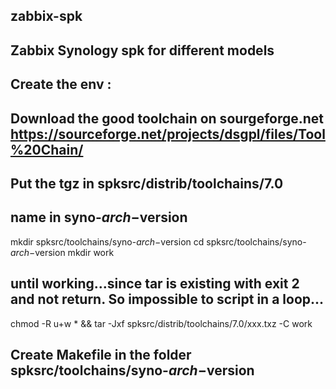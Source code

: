 ## zabbix-spk
## Zabbix Synology spk for different models
## Create the env :
## Download the good toolchain on sourgeforge.net https://sourceforge.net/projects/dsgpl/files/Tool%20Chain/
## Put the tgz in spksrc/distrib/toolchains/7.0
## name in syno-$arch-$version

mkdir spksrc/toolchains/syno-$arch-$version
cd spksrc/toolchains/syno-$arch-$version
mkdir work

## until working…since tar is existing with exit 2 and not return. So impossible to script in a loop...
chmod -R u+w * && tar -Jxf spksrc/distrib/toolchains/7.0/xxx.txz -C work

## Create Makefile in the folder spksrc/toolchains/syno-$arch-$version


